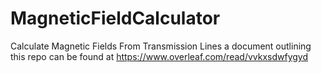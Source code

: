 # MagneticFieldCalculator
Calculate Magnetic Fields From Transmission Lines
a document outlining this repo can be found at
https://www.overleaf.com/read/vvkxsdwfygyd
